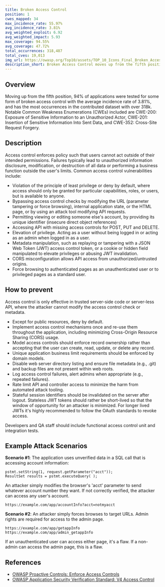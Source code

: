 ```yaml
---
title: Broken Access Control
position: 1
cwes_mapped: 34
max_incidence_rate: 55.97%
avg_incidence_rate: 3.81%
avg_weighted_exploit: 6.92
avg_weighted_impact: 5.93
max_coverage: 94.55%
avg_coverage: 47.72%
total_occurrences: 318,487
total_cves: 19,013
img_url: https://owasp.org/Top10/assets/TOP_10_Icons_Final_Broken_Access_Control.png
description_short: Broken Access Control moves up from the fifth position; 94% of applications were tested for some form of broken access control. The 34 Common Weakness Enumerations (CWEs) mapped to Broken Access Control had more occurrences in applications than any other category.
---
```



## Overview

Moving up from the fifth position, 94% of applications were tested for some form of broken access control with the average incidence rate of 3.81%, and has the most occurrences in the contributed dataset with over 318k. Notable Common Weakness Enumerations (CWEs) included are CWE-200: Exposure of Sensitive Information to an Unauthorized Actor, CWE-201: Insertion of Sensitive Information Into Sent Data, and CWE-352: Cross-Site Request Forgery.


## Description

Access control enforces policy such that users cannot act outside of their intended permissions. Failures typically lead to unauthorized information disclosure, modification, or destruction of all data or performing a business function outside the user's limits. Common access control vulnerabilities include:

- Violation of the principle of least privilege or deny by default, where access should only be granted for particular capabilities, roles, or users, but is available to anyone.
- Bypassing access control checks by modifying the URL (parameter tampering or force browsing), internal application state, or the HTML page, or by using an attack tool modifying API requests.
- Permitting viewing or editing someone else's account, by providing its unique identifier (insecure direct object references)
- Accessing API with missing access controls for POST, PUT and DELETE.
- Elevation of privilege. Acting as a user without being logged in or acting as an admin when logged in as a user.
- Metadata manipulation, such as replaying or tampering with a JSON Web Token (JWT) access control token, or a cookie or hidden field manipulated to elevate privileges or abusing JWT invalidation.
- CORS misconfiguration allows API access from unauthorized/untrusted origins.
- Force browsing to authenticated pages as an unauthenticated user or to privileged pages as a standard user.


## How to prevent

Access control is only effective in trusted server-side code or server-less API, where the attacker cannot modify the access control check or metadata.

- Except for public resources, deny by default.
- Implement access control mechanisms once and re-use them throughout the application, including minimizing Cross-Origin Resource Sharing (CORS) usage.
- Model access controls should enforce record ownership rather than accepting that the user can create, read, update, or delete any record.
- Unique application business limit requirements should be enforced by domain models.
- Disable web server directory listing and ensure file metadata (e.g., .git) and backup files are not present within web roots.
- Log access control failures, alert admins when appropriate (e.g., repeated failures).
- Rate limit API and controller access to minimize the harm from automated attack tooling.
- Stateful session identifiers should be invalidated on the server after logout. Stateless JWT tokens should rather be short-lived so that the window of opportunity for an attacker is minimized. For longer lived JWTs it's highly recommended to follow the OAuth standards to revoke access.

Developers and QA staff should include functional access control unit and integration tests.


## Example Attack Scenarios

**Scenario #1**: The application uses unverified data in a SQL call that is accessing account information:

    pstmt.setString(1, request.getParameter("acct"));
    ResultSet results = pstmt.executeQuery( );  

An attacker simply modifies the browser's 'acct' parameter to send whatever account number they want. If not correctly verified, the attacker can access any user's account.

    https://example.com/app/accountInfo?acct=notmyacct
    

**Scenario #2**: An attacker simply forces browses to target URLs. Admin rights are required for access to the admin page.

    https://example.com/app/getappInfo
    https://example.com/app/admin_getappInfo
    
If an unauthenticated user can access either page, it's a flaw. If a non-admin can access the admin page, this is a flaw.


## References

- [OWASP Proactive Controls: Enforce Access Controls](https://owasp.org/www-project-proactive-controls/v3/en/c7-enforce-access-controls)
- [OWASP Application Security Verification Standard: V4 Access Control](https://owasp.org/www-project-application-security-verification-standard)
